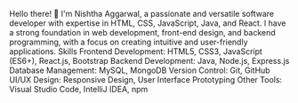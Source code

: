 Hello there! 👋 I'm Nishtha Aggarwal, a passionate and versatile software developer with expertise in HTML, CSS, JavaScript, Java, and React. I have a strong foundation in web development, front-end design, and backend programming, with a focus on creating intuitive and user-friendly applications.
Skills
Frontend Development: HTML5, CSS3, JavaScript (ES6+), React.js, Bootstrap
Backend Development: Java, Node.js, Express.js
Database Management: MySQL, MongoDB
Version Control: Git, GitHub
UI/UX Design: Responsive Design, User Interface Prototyping
Other Tools: Visual Studio Code, IntelliJ IDEA, npm




<!---
nishthaaggarwal15/nishthaaggarwal15 is a ✨ special ✨ repository because its `README.md` (this file) appears on your GitHub profile.
You can click the Preview link to take a look at your changes.
--->
